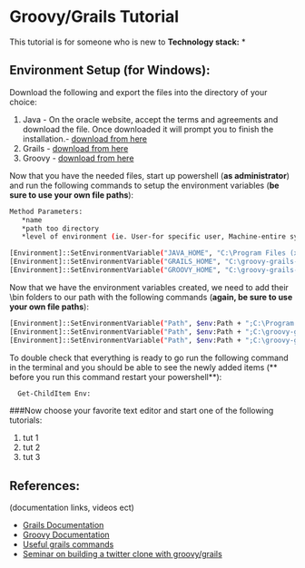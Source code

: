 # Groovy/Grails Tutorial

This tutorial is for someone who is new to
**Technology stack:**
  *


## Environment Setup (for Windows):

Download the following and export the files into the directory of your choice: 

  1. Java - On the oracle website, accept the terms and agreements and download the file. Once downloaded it will prompt you to finish the installation.- [download from here](http://www.oracle.com/technetwork/java/javase/downloads/jdk7-downloads-1880260.html)
  2. Grails - [download from here](https://grails.org/download.html)
  3. Groovy - [download from here]()
  

Now that you have the needed files, start up powershell (**as administrator**) and run the following commands to setup the environment variables (**be sure to use your own file paths**):

~~~ sh
Method Parameters:
   *name
   *path too directory
   *level of environment (ie. User-for specific user, Machine-entire system)

[Environment]::SetEnvironmentVariable("JAVA_HOME", "C:\Program Files (x86)\Java\jdk1.7.0_79", "Machine")
[Environment]::SetEnvironmentVariable("GRAILS_HOME", "C:\groovy-grails-dev\grails-3.1.8", "Machine")
[Environment]::SetEnvironmentVariable("GROOVY_HOME", "C:\groovy-grails-dev\groovy-2.4.7", "Machine")
~~~


 Now that we have the environment variables created, we need to add their \bin folders to our path with the following commands (**again, be sure to use your own file paths**):
 
  
~~~ sh
[Environment]::SetEnvironmentVariable("Path", $env:Path + ";C:\Program Files (x86)\Java\jdk1.7.0_79\bin", [EnvironmentVariableTarget]::Machine)
[Environment]::SetEnvironmentVariable("Path", $env:Path + ";C:\groovy-grails-dev\grails-3.1.8\bin", [EnvironmentVariableTarget]::Machine)
[Environment]::SetEnvironmentVariable("Path", $env:Path + ";C:\groovy-grails-dev\groovy-2.4.7\bin", [EnvironmentVariableTarget]::Machine)
~~~


To double check that everything is ready to go run the following command in the terminal and you should be able to see the newly added items (** before you run this command restart your powershell**):

~~~ sh
  Get-ChildItem Env:
~~~


###Now choose your favorite text editor and start one of the following tutorials:
  1. tut 1
  2. tut 2
  3. tut 3



## References:
(documentation links, videos ect)
* [Grails Documentation](https://grails.org/documentation.html)
* [Groovy Documentation](http://groovy-lang.org/documentation.html)
* [Useful grails commands](http://docs.grails.org/latest/ref/Command%20Line/Usage.html)
* [Seminar on building a twitter clone with groovy/grails](https://www.youtube.com/watch?v=8d1hp8n1stA)

